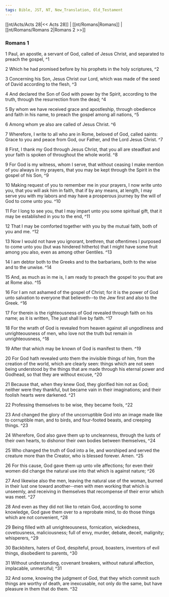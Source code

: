 ```yaml
---
tags: Bible, JST, NT, New_Translation, Old_Testament
---
```


[[nt/Acts/Acts 28|<< Acts 28]] | [[nt/Romans|Romans]] | [[nt/Romans/Romans 2|Romans 2 >>]]

### Romans 1

1 Paul, an apostle, a servant of God, called of Jesus Christ, and separated to preach the gospel,  ^1

2 Which he had promised before by his prophets in the holy scriptures,  ^2

3 Concerning his Son, Jesus Christ our Lord, which was made of the seed of David according to the flesh,  ^3

4 And declared the Son of God with power by the Spirit, according to the truth, through the resurrection from the dead;  ^4

5 By whom we have received grace and apostleship, through obedience and faith in his name, to preach the gospel among all nations,  ^5

6 Among whom ye also are called of Jesus Christ.  ^6

7 Wherefore, I write to all who are in Rome, beloved of God, called saints: Grace to you and peace from God, our Father, and the Lord Jesus Christ.  ^7

8 First, I thank my God through Jesus Christ, that you all are steadfast and your faith is spoken of throughout the whole world.  ^8

9 For God is my witness, whom I serve, that without ceasing I make mention of you always in my prayers, that you may be kept through the Spirit in the gospel of his Son,  ^9

10 Making request of you to remember me in your prayers, I now write unto you, that you will ask him in faith, that if by any means, at length, I may serve you with my labors and may have a prosperous journey by the will of God to come unto you.  ^10

11 For I long to see you, that I may impart unto you some spiritual gift, that it may be established in you to the end,  ^11

12 That I may be comforted together with you by the mutual faith, both of you and me.  ^12

13 Now I would not have you ignorant, brethren, that oftentimes I purposed to come unto you (but was hindered hitherto) that I might have some fruit among you also, even as among other Gentiles.  ^13

14 I am debtor both to the Greeks and to the barbarians, both to the wise and to the unwise.  ^14

15 And, as much as in me is, I am ready to preach the gospel to you that are at Rome also.  ^15

16 For I am not ashamed of the gospel of Christ; for it is the power of God unto salvation to everyone that believeth\--to the Jew first and also to the Greek.  ^16

17 For therein is the righteousness of God revealed through faith on his name; as it is written, The just shall live by faith.  ^17

18 For the wrath of God is revealed from heaven against all ungodliness and unrighteousness of men, who love not the truth but remain in unrighteousness,  ^18

19 After that which may be known of God is manifest to them.  ^19

20 For God hath revealed unto them the invisible things of him, from the creation of the world, which are clearly seen: things which are not seen being understood by the things that are made through his eternal power and Godhead, so that they are without excuse,  ^20

21 Because that, when they knew God, they glorified him not as God; neither were they thankful, but became vain in their imaginations; and their foolish hearts were darkened.  ^21

22 Professing themselves to be wise, they became fools,  ^22

23 And changed the glory of the uncorruptible God into an image made like to corruptible man, and to birds, and four-footed beasts, and creeping things.  ^23

24 Wherefore, God also gave them up to uncleanness, through the lusts of their own hearts, to dishonor their own bodies between themselves,  ^24

25 Who changed the truth of God into a lie, and worshiped and served the creature more than the Creator, who is blessed forever. Amen.  ^25

26 For this cause, God gave them up unto vile affections; for even their women did change the natural use into that which is against nature;  ^26

27 And likewise also the men, leaving the natural use of the woman, burned in their lust one toward another\--men with men working that which is unseemly, and receiving in themselves that recompense of their error which was meet.  ^27

28 And even as they did not like to retain God, according to some knowledge, God gave them over to a reprobate mind, to do those things which are not convenient,  ^28

29 Being filled with all unrighteousness, fornication, wickedness, covetousness, maliciousness; full of envy, murder, debate, deceit, malignity; whisperers,  ^29

30 Backbiters, haters of God, despiteful, proud, boasters, inventors of evil things, disobedient to parents,  ^30

31 Without understanding, covenant breakers, without natural affection, implacable, unmerciful;  ^31

32 And some, knowing the judgment of God, that they which commit such things are worthy of death, are inexcusable, not only do the same, but have pleasure in them that do them.  ^32

 
